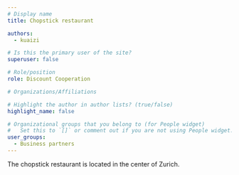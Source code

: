 ```yaml
---
# Display name
title: Chopstick restaurant

authors:
  - kuaizi

# Is this the primary user of the site?
superuser: false

# Role/position
role: Discount Cooperation

# Organizations/Affiliations

# Highlight the author in author lists? (true/false)
highlight_name: false

# Organizational groups that you belong to (for People widget)
#   Set this to `[]` or comment out if you are not using People widget.
user_groups:
  - Business partners
---
```


The chopstick restaurant is located in the center of Zurich.
